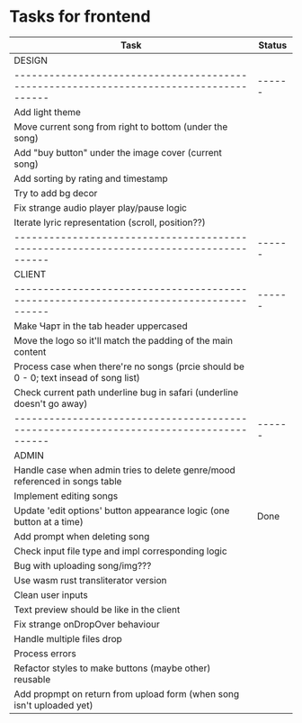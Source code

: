 # Tasks for frontend

| Task                                                                                   | Status |
| -------------------------------------------------------------------------------------- | ------ |
| DESIGN                                                                                 |        |
| -------------------------------------------------------------------------------------- | ------ |
| Add light theme                                                                        |        |
| Move current song from right to bottom (under the song)                                |        |
| Add "buy button" under the image cover (current song)                                  |        |
| Add sorting by rating and timestamp                                                    |        |
| Try to add bg decor                                                                    |        |
| Fix strange audio player play/pause logic                                              |        |
| Iterate lyric representation (scroll, position??)                                      |        |
| -------------------------------------------------------------------------------------- | ------ |
| CLIENT                                                                                 |        |
| -------------------------------------------------------------------------------------- | ------ |
| Make Чарт in the tab header uppercased                                                 |        |
| Move the logo so it'll match the padding of the main content                           |        |
| Process case when there're no songs (prcie should be 0 - 0; text insead of song list)  |        |
| Check current path underline bug in safari (underline doesn't go away)                 |        |
| -------------------------------------------------------------------------------------- | ------ |
| ADMIN                                                                                  |        |
| Handle case when admin tries to delete genre/mood referenced in songs table            |        |
| Implement editing songs                                                                |        |
| Update 'edit options' button appearance logic (one button at a time)                   | Done   |
| Add prompt when deleting song                                                          |        |
| Check input file type and impl corresponding logic                                     |        |
| Bug with uploading song/img???                                                         |        |
| Use wasm rust transliterator version                                                   |        |
| Clean user inputs                                                                      |        |
| Text preview should be like in the client                                              |        |
| Fix strange onDropOver behaviour                                                       |        |
| Handle multiple files drop                                                             |        |
| Process errors                                                                         |        |
| Refactor styles to make buttons (maybe other) reusable                                 |        |
| Add propmpt on return from upload form (when song isn't uploaded yet)                  |        |
